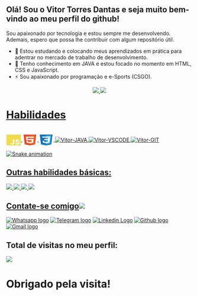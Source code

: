 ## Olá! Sou o Vitor Torres Dantas e seja muito bem-vindo ao meu perfil do github! 

Sou apaixonado por tecnologia e estou sempre me desenvolvendo. Ademais, espero que possa lhe contribuir com algum repositório útil.

- 🔭 Estou estudando e colocando meus aprendizados em prática para adentrar no mercado de trabalho de desenvolvimento.
- 🌱 Tenho conhecimento em JAVA e estou focado no momento em HTML, CSS e JavaScript.
- ⚡ Sou apaixonado por programação e e-Sports (CSGO).

<div align="center">
  <a href="https://github.com/vtorresdantas">
  <img height="180em" src="https://github-readme-stats-sigma-five.vercel.app/api?username=vtorresdantas&show_icons=true&theme=dark&include_all_commits=true&count_private=true"/>
  <img height="180em" src="https://github-readme-stats-sigma-five.vercel.app/api/top-langs/?username=vtorresdantas&layout=compact&langs_count=7&count_private=false&theme=dark"/>
</div>
  
 # Habilidades

<div style="display: inline_block"><br>
  <img align="center" alt="Vitor-Js" height="30" width="40" src="https://raw.githubusercontent.com/devicons/devicon/master/icons/javascript/javascript-plain.svg">
  <img align="center" alt="Vitor-HTML" height="30" width="40" src="https://raw.githubusercontent.com/devicons/devicon/master/icons/html5/html5-original.svg">
  <img align="center" alt="Vitor-CSS" height="30" width="40" src="https://raw.githubusercontent.com/devicons/devicon/master/icons/css3/css3-original.svg">
  <img align="center" alt="Vitor-JAVA" height="30" width="40" src="https://cdn.jsdelivr.net/gh/devicons/devicon/icons/java/java-original.svg">
  <img align="center" alt="Vitor-VSCODE" height="30" width="40" src="https://cdn.jsdelivr.net/gh/devicons/devicon/icons/vscode/vscode-original.svg">
  <img align="center" alt="Vitor-GIT" height="30" width="40" src="https://cdn.jsdelivr.net/gh/devicons/devicon/icons/git/git-original.svg">
</div>
  
![Snake animation](https://github.com/vtorresdantas/vtorresdantas/blob/output/github-contribution-grid-snake.svg)
  
## Outras habilidades básicas:

<img src="https://img.icons8.com/fluency/48/000000/microsoft-excel-2019.png"/> <img src="https://img.icons8.com/color/48/000000/ms-powerpoint--v1.png"/> <img src="https://img.icons8.com/fluency/48/000000/microsoft-word-2019.png"/> <img src="https://img.icons8.com/color/48/000000/windows-10.png"/> 
 
  
## Contate-se comigo<img src="https://github.com/TheDudeThatCode/TheDudeThatCode/blob/master/Assets/Handshake.gif" height="32px">
  
  [<img src="https://img.icons8.com/office/32/000000/whatsapp--v3.png" alt="Whatsapp logo" >](https://wa.me/5511995398379text=Hi%21+I+see+your+profile+on+github)   [<img src="https://img.icons8.com/color/35/000000/telegram-app--v5.png" alt="Telegram logo" >](https://t.me/vtorresdantas7)   [<img src="https://github.com/TheDudeThatCode/TheDudeThatCode/blob/master/Assets/Linkedin.svg" alt="Linkedin Logo" width="32">](https://www.linkedin.com/in/vtorresdantas7)   [<img src="https://cdn.svgporn.com/logos/github-icon.svg" alt="Github logo" width="34">](https://github.com/vtorresdantas)   [<img src="https://github.com/TheDudeThatCode/TheDudeThatCode/blob/master/Assets/Gmail.svg" alt="Gmail logo" height="32">](mailto:vtorresdantas7@gmail.com)

  
  ## Total de visitas no meu perfil:

<img src="https://profile-counter.glitch.me/vtorresdantas/count.svg" />
  
  # Obrigado pela visita!
